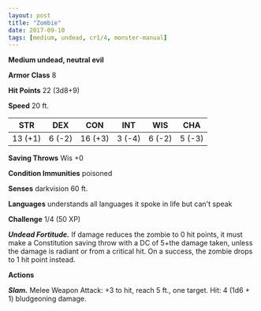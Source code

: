 ```yaml
---
layout: post
title: "Zombie"
date: 2017-09-10
tags: [medium, undead, cr1/4, monster-manual]
---
```


**Medium undead, neutral evil**

**Armor Class** 8

**Hit Points** 22 (3d8+9)

**Speed** 20 ft.

|   STR   |   DEX   |   CON   |   INT   |   WIS   |   CHA   |
|:-----:|:-----:|:-----:|:-----:|:-----:|:-----:|
| 13 (+1) | 6 (-2) | 16 (+3) | 3 (-4) | 6 (-2) | 5 (-3) |

**Saving Throws** Wis +0

**Condition Immunities** poisoned

**Senses** darkvision 60 ft.

**Languages** understands all languages it spoke in life but can't speak

**Challenge** 1/4 (50 XP)

***Undead Fortitude.*** If damage reduces the zombie to 0 hit points, it must make a Constitution saving throw with a DC of 5+the damage taken, unless the damage is radiant or from a critical hit. On a success, the zombie drops to 1 hit point instead.

**Actions**

***Slam.*** Melee Weapon Attack: +3 to hit, reach 5 ft., one target. Hit: 4 (1d6 + 1) bludgeoning damage.

